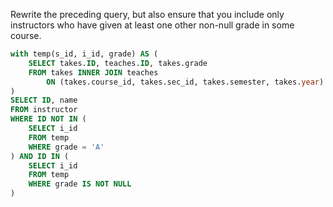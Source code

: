 Rewrite the preceding query, but also ensure that you include only instructors who have given at least one other non-null grade in some course.

```SQL
with temp(s_id, i_id, grade) AS (
    SELECT takes.ID, teaches.ID, takes.grade
    FROM takes INNER JOIN teaches
        ON (takes.course_id, takes.sec_id, takes.semester, takes.year) = (teaches.course_id, teaches.sec_id, teaches.semester, teaches.year)
)
SELECT ID, name
FROM instructor
WHERE ID NOT IN (
    SELECT i_id
    FROM temp
    WHERE grade = 'A'
) AND ID IN (
    SELECT i_id
    FROM temp
    WHERE grade IS NOT NULL
)
